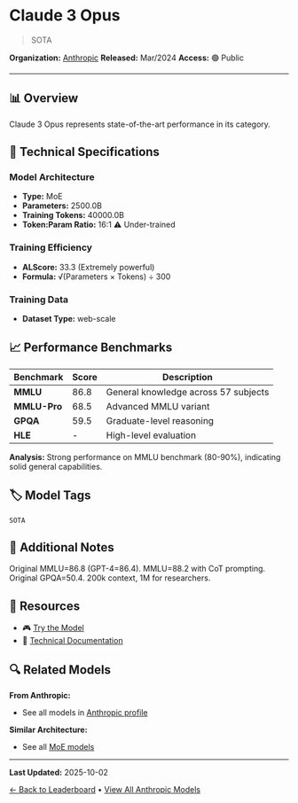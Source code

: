 # Claude 3 Opus

> SOTA

**Organization:** [Anthropic](../../labs/anthropic.md)
**Released:** Mar/2024
**Access:** 🟢 Public

---

## 📊 Overview

Claude 3 Opus represents state-of-the-art performance in its category.

## 🔧 Technical Specifications

### Model Architecture
- **Type:** MoE
- **Parameters:** 2500.0B
- **Training Tokens:** 40000.0B
- **Token:Param Ratio:** 16:1 ⚠️ Under-trained

### Training Efficiency
- **ALScore:** 33.3 (Extremely powerful)
- **Formula:** √(Parameters × Tokens) ÷ 300

### Training Data
- **Dataset Type:** web-scale

## 📈 Performance Benchmarks

| Benchmark | Score | Description |
|-----------|-------|-------------|
| **MMLU** | 86.8 | General knowledge across 57 subjects |
| **MMLU-Pro** | 68.5 | Advanced MMLU variant |
| **GPQA** | 59.5 | Graduate-level reasoning |
| **HLE** | - | High-level evaluation |

**Analysis:** Strong performance on MMLU benchmark (80-90%), indicating solid general capabilities.

## 🏷️ Model Tags

`SOTA`

## 📝 Additional Notes

Original MMLU=86.8 (GPT-4=86.4). MMLU=88.2 with CoT prompting. Original GPQA=50.4. 200k context, 1M for researchers.

## 🔗 Resources

- 🎮 [Try the Model](https://claude.ai/)
- 📄 [Technical Documentation](https://www.anthropic.com/claude-3-model-card)

## 🔍 Related Models

**From Anthropic:**
- See all models in [Anthropic profile](../../labs/anthropic.md)

**Similar Architecture:**
- See all [MoE models](../../architectures/moe.md)

---

**Last Updated:** 2025-10-02

[← Back to Leaderboard](../../README.md) • [View All Anthropic Models](../../labs/anthropic.md)
